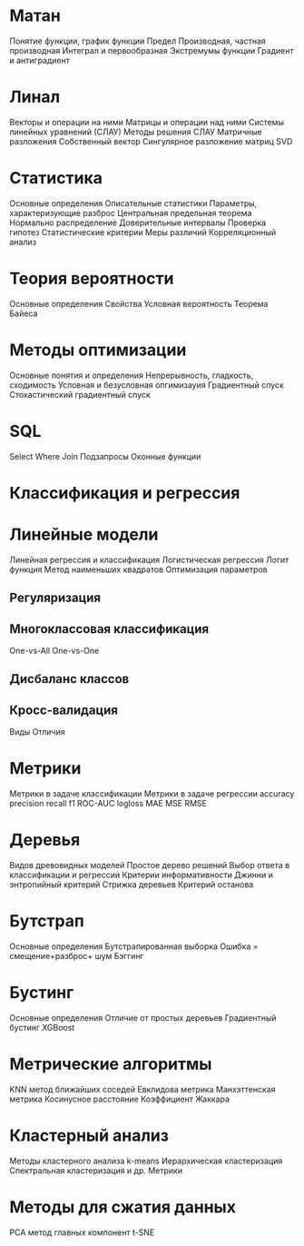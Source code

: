 # Матан 

Понятие функции, график функции 
Предел 
Производная, частная производная 
Интеграл и первообразная 
Экстремумы функции 
Градиент и антиградиент 

# Линал 

Векторы и операции на ними 
Матрицы и операции над ними 
Системы линейных уравнений (СЛАУ) 
Методы решения СЛАУ 
Матричные разложения 
Собственный вектор 
Сингулярное разложение матриц SVD 

# Статистика 

Основные определения 
Описательные статистики 
Параметры, характеризующие разброс 
Центральная предельная теорема 
Нормально распределение 
Доверительные интервалы 
Проверка гипотез 
Статистические критерии 
Меры различий 
Корреляционный анализ 

# Теория вероятности 

Основные определения 
Свойства 
Условная вероятность 
Теорема Байеса 

# Методы оптимизации 

Основные понятия и определения 
Непрерывность, гладкость, сходимость 
Условная и безусловная опгимизауия 
Градиентный спуск 
Стохастический градиентный спуск 

# SQL 

Select 
Where 
Join 
Подзапросы 
Оконные функции 

# Классификация и регрессия

# Линейные модели 
Линейная регрессия и классификация 
Логистическая регрессия 
Логит функция 
Метод наименьших квадратов 
Оптимизация параметров 

## Регуляризация 
## Многоклассовая классификация 
One-vs-All One-vs-One
## Дисбаланс классов 
## Кросс-валидация 
Виды Отличия 

# Метрики 

Метрики в задаче классификации 
Метрики в задаче регрессии 
ассuracy 
precision 
recall 
f1 
ROC-AUC 
logloss 
MAE
MSE
RMSE

# Деревья 

Видов древовидных моделей 
Простое дерево решений 
Выбор ответа в классификации и регрессии 
Критерии информативности 
Джинни и энтропийный критерий 
Стрижка деревьев 
Критерий останова 

# Бутстрап 

Основные определения 
Бутстрапированная выборка 
Ошибка = смещение+разброс+ шум 
Бэггинг 

# Бустинг 

Основные определения 
Отличие от простых деревьев 
Градиентный бустинг 
XGBoost

# Метрические алгоритмы 

KNN метод ближайших соседей 
Евклидова метрика 
Манхэттенская метрика 
Косинусное расстояние 
Коэффициент Жаккара 

# Кластерный анализ 

Методы кластерного анализа 
k-means 
Иерархическая кластеризация 
Спектральная кластеризация и др. 
Метрики 

# Методы для сжатия данных 

РСА метод главных компонент 
t-SNE


